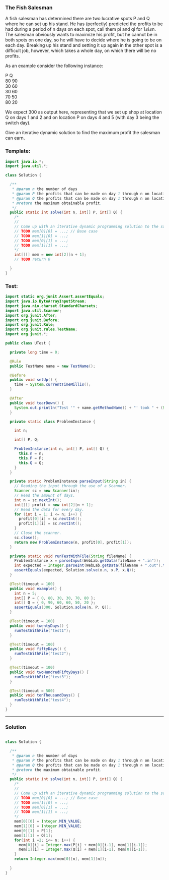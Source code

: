 ### The Fish Salesman
A fish salesman has determined there are two lucrative spots P and Q where he can set up his stand.
He has (perfectly) predicted the profits to be had during a period of n days on each spot, call them pi and qi for 1≤i≤n.
The salesman obviously wants to maximize his profit, but he cannot be in both spots on one day, so he will have to decide where he is going to be on each day.
Breaking up his stand and setting it up again in the other spot is a difficult job, however, which takes a whole day, on which there will be no profits.

As an example consider the following instance:

P  Q  
80 90  
30 60  
30 60  
70 50  
80 20  

We expect 300 as output here, representing that we set up shop at location Q on days 1 and 2 and on location P on days 4 and 5 (with day 3 being the switch day).

Give an iterative dynamic solution to find the maximum profit the salesman can earn.

### Template:
```java
import java.io.*;
import java.util.*;

class Solution {

  /**
   * @param n the number of days
   * @param P the profits that can be made on day 1 through n on location P are stored in P[1] through P[n].
   * @param Q the profits that can be made on day 1 through n on location Q are stored in Q[1] through Q[n].
   * @return the maximum obtainable profit.
   */
  public static int solve(int n, int[] P, int[] Q) {
    /*
    //
    // Come up with an iterative dynamic programming solution to the salesman problem.
    // TODO mem[0][0] = ...; // Base case
    // TODO mem[1][0] = ...;
    // TODO mem[0][1] = ...;
    // TODO mem[1][1] = ...;
    */
    int[][] mem = new int[2][n + 1];
    // TODO return 0

  }
}
```

### Test:
```java
import static org.junit.Assert.assertEquals;
import java.io.ByteArrayInputStream;
import java.nio.charset.StandardCharsets;
import java.util.Scanner;
import org.junit.After;
import org.junit.Before;
import org.junit.Rule;
import org.junit.rules.TestName;
import org.junit.*;

public class UTest {

  private long time = 0;

  @Rule
  public TestName name = new TestName();

  @Before
  public void setUp() {
    time = System.currentTimeMillis();
  }

  @After
  public void tearDown() {
    System.out.println("Test '" + name.getMethodName() + "' took " + (System.currentTimeMillis() - time) + "ms");
  }

  private static class ProblemInstance {

    int n;

    int[] P, Q;

    ProblemInstance(int n, int[] P, int[] Q) {
      this.n = n;
      this.P = P;
      this.Q = Q;
    }
  }

  private static ProblemInstance parseInput(String in) {
    // Reading the input through the use of a Scanner.
    Scanner sc = new Scanner(in);
    // Read the amount of days.
    int n = sc.nextInt();
    int[][] profit = new int[2][n + 1];
    // Read the data for every day.
    for (int i = 1; i <= n; i++) {
      profit[0][i] = sc.nextInt();
      profit[1][i] = sc.nextInt();
    }
    // Close the scanner.
    sc.close();
    return new ProblemInstance(n, profit[0], profit[1]);
  }

  private static void runTestWithFile(String fileName) {
    ProblemInstance x = parseInput(WebLab.getData(fileName + ".in"));
    int expected = Integer.parseInt(WebLab.getData(fileName + ".out").trim());
    assertEquals(expected, Solution.solve(x.n, x.P, x.Q));
  }

  @Test(timeout = 100)
  public void example() {
    int n = 5;
    int[] P = { 0, 80, 30, 30, 70, 80 };
    int[] Q = { 0, 90, 60, 60, 50, 20 };
    assertEquals(300, Solution.solve(n, P, Q));
  }

  @Test(timeout = 100)
  public void twentyDays() {
    runTestWithFile("test1");
  }

  @Test(timeout = 100)
  public void fiftyDays() {
    runTestWithFile("test2");
  }

  @Test(timeout = 100)
  public void twoHundredFiftyDays() {
    runTestWithFile("test3");
  }

  @Test(timeout = 500)
  public void tenThousandDays() {
    runTestWithFile("test4");
  }
}

```

______________________________________________________________________________________________________

### Solution
```java

class Solution {

  /**
   * @param n the number of days
   * @param P the profits that can be made on day 1 through n on location P are stored in P[1] through P[n].
   * @param Q the profits that can be made on day 1 through n on location Q are stored in Q[1] through Q[n].
   * @return the maximum obtainable profit.
   */
  public static int solve(int n, int[] P, int[] Q) {
    /*
    //
    // Come up with an iterative dynamic programming solution to the salesman problem.
    // TODO mem[0][0] = ...; // Base case
    // TODO mem[1][0] = ...;
    // TODO mem[0][1] = ...;
    // TODO mem[1][1] = ...;
    */
    mem[0][0] = Integer.MIN_VALUE;
    mem[1][0] = Integer.MIN_VALUE;
    mem[0][1] = P[1];
    mem[1][1] = Q[1];
    for(int i =2; i<= n; i++) {
      mem[0][i] = Integer.max(P[i] + mem[0][i-1], mem[1][i-1]); 
      mem[1][i] = Integer.max(Q[i] + mem[1][i-1], mem[0][i-1]); 
    }
    return Integer.max(mem[0][n], mem[1][n]);
    
  }
}


```
